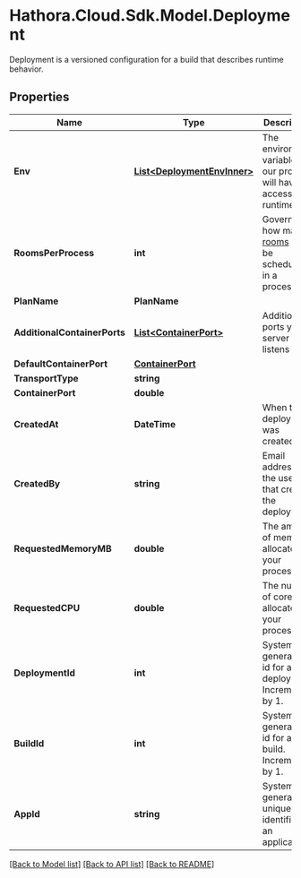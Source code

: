 # Hathora.Cloud.Sdk.Model.Deployment
Deployment is a versioned configuration for a build that describes runtime behavior.

## Properties

Name | Type | Description | Notes
------------ | ------------- | ------------- | -------------
**Env** | [**List&lt;DeploymentEnvInner&gt;**](DeploymentEnvInner.md) | The environment variable that our process will have access to at runtime. | 
**RoomsPerProcess** | **int** | Governs how many [rooms](https://hathora.dev/docs/concepts/hathora-entities#room) can be scheduled in a process. | 
**PlanName** | **PlanName** |  | 
**AdditionalContainerPorts** | [**List&lt;ContainerPort&gt;**](ContainerPort.md) | Additional ports your server listens on. | 
**DefaultContainerPort** | [**ContainerPort**](ContainerPort.md) |  | 
**TransportType** | **string** |  | 
**ContainerPort** | **double** |  | 
**CreatedAt** | **DateTime** | When the deployment was created. | 
**CreatedBy** | **string** | Email address for the user that created the deployment. | 
**RequestedMemoryMB** | **double** | The amount of memory allocated to your process. | 
**RequestedCPU** | **double** | The number of cores allocated to your process. | 
**DeploymentId** | **int** | System generated id for a deployment. Increments by 1. | 
**BuildId** | **int** | System generated id for a build. Increments by 1. | 
**AppId** | **string** | System generated unique identifier for an application. | 

[[Back to Model list]](../README.md#documentation-for-models) [[Back to API list]](../README.md#documentation-for-api-endpoints) [[Back to README]](../README.md)

